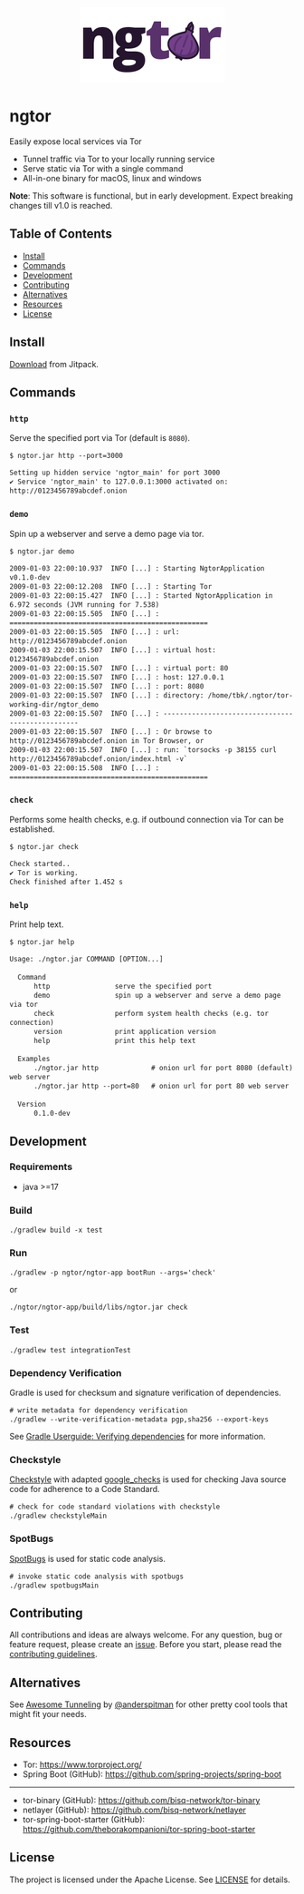 

<p align="center">
    <img src="https://github.com/theborakompanioni/ngtor/blob/master/docs/assets/images/logo-sm.png" alt="Logo" width="255" />
</p>


ngtor
===
Easily expose local services via Tor

- Tunnel traffic via Tor to your locally running service
- Serve static via Tor with a single command
- All-in-one binary for macOS, linux and windows

**Note**: This software is functional, but in early development. Expect breaking changes till v1.0 is reached.

## Table of Contents

- [Install](#install)
- [Commands](#commands)
- [Development](#development)
- [Contributing](#contributing)
- [Alternatives](#alternatives)
- [Resources](#resources)
- [License](#license)


## Install
[Download](https://jitpack.io/#theborakompanioni/ngtor) from Jitpack.


## Commands

### `http`
Serve the specified port via Tor (default is `8080`).

```shell script
$ ngtor.jar http --port=3000
```
```
Setting up hidden service 'ngtor_main' for port 3000
✔ Service 'ngtor_main' to 127.0.0.1:3000 activated on: http://0123456789abcdef.onion
```

### `demo`
Spin up a webserver and serve a demo page via tor.

```shell script
$ ngtor.jar demo
```
```
2009-01-03 22:00:10.937  INFO [...] : Starting NgtorApplication v0.1.0-dev
2009-01-03 22:00:12.208  INFO [...] : Starting Tor
2009-01-03 22:00:15.427  INFO [...] : Started NgtorApplication in 6.972 seconds (JVM running for 7.538)
2009-01-03 22:00:15.505  INFO [...] : =================================================
2009-01-03 22:00:15.505  INFO [...] : url: http://0123456789abcdef.onion
2009-01-03 22:00:15.507  INFO [...] : virtual host: 0123456789abcdef.onion
2009-01-03 22:00:15.507  INFO [...] : virtual port: 80
2009-01-03 22:00:15.507  INFO [...] : host: 127.0.0.1
2009-01-03 22:00:15.507  INFO [...] : port: 8080
2009-01-03 22:00:15.507  INFO [...] : directory: /home/tbk/.ngtor/tor-working-dir/ngtor_demo
2009-01-03 22:00:15.507  INFO [...] : -------------------------------------------------
2009-01-03 22:00:15.507  INFO [...] : Or browse to http://0123456789abcdef.onion in Tor Browser, or
2009-01-03 22:00:15.507  INFO [...] : run: `torsocks -p 38155 curl http://0123456789abcdef.onion/index.html -v`
2009-01-03 22:00:15.508  INFO [...] : =================================================
```

### `check`
Performs some health checks, e.g. if outbound connection via Tor can be established.

```shell script
$ ngtor.jar check
```
```
Check started..
✔ Tor is working.
Check finished after 1.452 s
```

### `help`
Print help text.

```shell script
$ ngtor.jar help
```
```
Usage: ./ngtor.jar COMMAND [OPTION...]

  Command
      http                serve the specified port
      demo                spin up a webserver and serve a demo page via tor
      check               perform system health checks (e.g. tor connection)
      version             print application version
      help                print this help text

  Examples
      ./ngtor.jar http             # onion url for port 8080 (default) web server
      ./ngtor.jar http --port=80   # onion url for port 80 web server

  Version
      0.1.0-dev
```


## Development

### Requirements
- java >=17

### Build
```shell script
./gradlew build -x test
```

### Run
```shell script
./gradlew -p ngtor/ngtor-app bootRun --args='check'
```
or
```shell script
./ngtor/ngtor-app/build/libs/ngtor.jar check
```

### Test
```shell script
./gradlew test integrationTest
```

### Dependency Verification
Gradle is used for checksum and signature verification of dependencies.

```shell script
# write metadata for dependency verification
./gradlew --write-verification-metadata pgp,sha256 --export-keys
```

See [Gradle Userguide: Verifying dependencies](https://docs.gradle.org/current/userguide/dependency_verification.html)
for more information.

### Checkstyle
[Checkstyle](https://github.com/checkstyle/checkstyle) with adapted [google_checks](https://github.com/checkstyle/checkstyle/blob/master/src/main/resources/google_checks.xml)
is used for checking Java source code for adherence to a Code Standard.

```shell script
# check for code standard violations with checkstyle
./gradlew checkstyleMain
```

### SpotBugs
[SpotBugs](https://spotbugs.github.io/) is used for static code analysis.

```shell script
# invoke static code analysis with spotbugs
./gradlew spotbugsMain
```


## Contributing
All contributions and ideas are always welcome. For any question, bug or feature request,
please create an [issue](https://github.com/theborakompanioni/ngtor/issues).
Before you start, please read the [contributing guidelines](contributing.md).


## Alternatives
See [Awesome Tunneling](https://github.com/anderspitman/awesome-tunneling) by [@anderspitman](https://github.com/anderspitman) for other pretty cool tools that might fit your needs.


## Resources

- Tor: https://www.torproject.org/
- Spring Boot (GitHub): https://github.com/spring-projects/spring-boot
---
- tor-binary (GitHub): https://github.com/bisq-network/tor-binary
- netlayer (GitHub): https://github.com/bisq-network/netlayer
- tor-spring-boot-starter (GitHub): https://github.com/theborakompanioni/tor-spring-boot-starter


## License

The project is licensed under the Apache License. See [LICENSE](LICENSE) for details.
